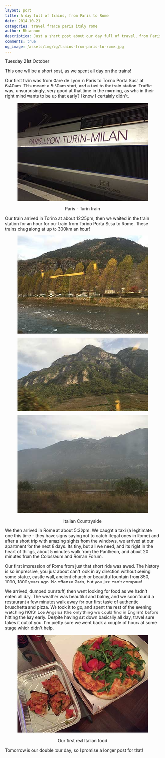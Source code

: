 ```yaml
---
layout: post
title: A day full of trains, from Paris to Rome
date: 2014-10-21
categories: travel france paris italy rome
author: Rhiannon
description: Just a short post about our day full of travel, from Paris to Rome
comments: true
og_image: /assets/img/og/trains-from-paris-to-rome.jpg
---
```


Tuesday 21st October

This one will be a short post, as we spent all day on the trains!

Our first train was from Gare de Lyon in Paris to Torino Porta Susa at 6:40am. This meant a 5:30am start, and a taxi to the train station. Traffic was, unsurprisingly, very good at that time in the morning, as who in their right mind wants to be up that early? I know I certainly didn't.

<div style="margin-bottom: 10px; text-align: center;">
    <img src="/assets/img/blog/paris_turin_train.jpg" alt="Paris - Turin train" />
    <p>Paris - Turin train</p>
</div>

Our train arrived in Torino at about 12:25pm, then we waited in the train station for an hour for our train from Torino Porta Susa to Rome. These trains chug along at up to 300km an hour!

<div style="margin-bottom: 10px; text-align: center;">
    <img src="/assets/img/blog/italian_country_1.jpg" alt="Italian Countryside 1" />
</div>

<div style="margin-bottom: 10px; text-align: center;">
    <img src="/assets/img/blog/italian_country_2.jpg" alt="Italian Countryside 2" />
</div>

<div style="margin-bottom: 10px; text-align: center;">
    <img src="/assets/img/blog/italian_country_3.jpg" alt="Italian Countryside 3" />
    <p>Italian Countryside</p>
</div>

We then arrived in Rome at about 5:30pm. We caught a taxi (a legitimate one this time - they have signs saying not to catch illegal ones in Rome) and after a short trip with amazing sights from the windows, we arrived at our apartment for the next 8 days. Its tiny, but all we need, and its right in the heart of things, about 5 minutes walk from the Pantheon, and about 20 minutes from the Colosseum and Roman Forum.

Our first impression of Rome from just that short ride was awed. The history is so impressive, you just about can't look in ay direction without seeing some statue, castle wall, ancient church or beautiful fountain from 850, 1000, 1800 years ago. No offense Paris, but you just can't compare!

We arrived, dumped our stuff, then went looking for food as we hadn't eaten all day. The weather was beautiful and balmy, and we soon found a restaurant a few minutes walk away for our first taste of authentic bruschetta and pizza. We took it to go, and spent the rest of the evening watching NCIS: Los Angeles (the only thing we could find in English) before hitting the hay early. Despite having sat down basically all day, travel sure takes it out of you. I'm pretty sure we went back a couple of hours at some stage which didn't help.

<div style="margin-bottom: 10px; text-align: center;">
    <img src="/assets/img/blog/first_real_italian_food.jpg" alt="Our first real Italian food" />
    <p>Our first real Italian food</p>
</div>

Tomorrow is our double tour day, so I promise a longer post for that!